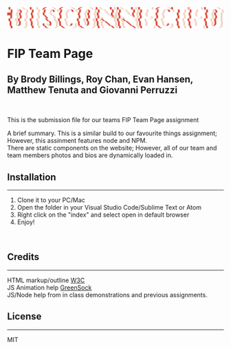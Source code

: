 <div align="center">
  <img src="public/images/newdisconnect.png" width="600px">
</div>

# FIP Team Page
## By Brody Billings, Roy Chan, Evan Hansen, Matthew Tenuta and Giovanni Perruzzi

<br>

This is the submission file for our teams FIP Team Page assignment
<br>

A brief summary. This is a similar build to our favourite things assignment; However, this assinment features node and NPM. <br>
There are static components on the website; However, all of our team and team members photos and bios are dynamically loaded in.


## Installation
***

1. Clone it to your PC/Mac
2. Open the folder in your Visual Studio Code/Sublime Text or Atom
3. Right click on the "index" and select open in default browser
4. Enjoy!

<br>

## Credits
***
HTML markup/outline [W3C](https://validator.w3.org/)
<br>
JS Animation help [GreenSock](https://greensock.com/)
<br>
JS/Node help from in class demonstrations and previous assignments.


## License
***
MIT